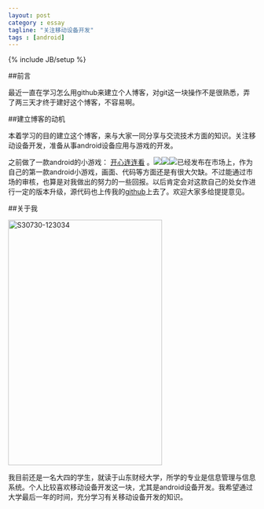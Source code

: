 ```yaml
---
layout: post
category : essay
tagline: "关注移动设备开发"
tags : [android]
---
```

{% include JB/setup %}

##前言

最近一直在学习怎么用github来建立个人博客，对git这一块操作不是很熟悉，弄了两三天才终于建好这个博客，不容易啊。

##建立博客的动机

本着学习的目的建立这个博客，来与大家一同分享与交流技术方面的知识。关注移动设备开发，准备从事android设备应用与游戏的开发。

之前做了一款android的小游戏： [开心连连看](http://zhushou.360.cn/detail/index/soft_id/699467?recrefer=SE_D_%E5%BC%80%E5%BF%83%E8%BF%9E%E8%BF%9E%E7%9C%8B) 。![](http://flic.kr/ps/2w8NS7)![](http://image142-c.poco.cn/mypoco/myphoto/20130802/19/17405143820130802193433030.jpg)![](http://pchou.info/assert/img/build-github-blog-page-05-img1.png)已经发布在市场上，作为自己的第一款android小游戏，画面、代码等方面还是有很大欠缺。不过能通过市场的审核，也算是对我做出的努力的一些回报。以后肯定会对这款自己的处女作进行一定的版本升级，源代码也上传我的[github](https://github.com/sdxy0506)上去了。欢迎大家多给提提意见。

##关于我

<a href="http://www.flickr.com/photos/99737508@N02/9419819907/" title="Flickr 上 陌生旅客 的 S30730-123034"><img src="http://farm8.staticflickr.com/7381/9419819907_95ca2deb08.jpg" width="313" height="500" alt="S30730-123034"></a>

我目前还是一名大四的学生，就读于山东财经大学，所学的专业是信息管理与信息系统。个人比较喜欢移动设备开发这一块，尤其是android设备开发。我希望通过大学最后一年的时间，充分学习有关移动设备开发的知识。
